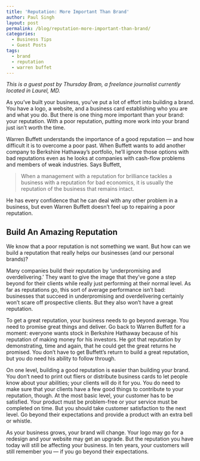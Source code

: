 ```yaml
---
title: 'Reputation: More Important Than Brand'
author: Paul Singh
layout: post
permalink: /blog/reputation-more-important-than-brand/
categories:
  - Business Tips
  - Guest Posts
tags:
  - brand
  - reputation
  - warren buffet
---
```

*This is a guest post by Thursday Bram, a freelance journalist currently located in Laurel, MD.*

As you&#8217;ve built your business, you&#8217;ve put a lot of effort into building a brand. You have a logo, a website, and a business card establishing who you are and what you do. But there is one thing more important than your brand: your reputation. With a poor reputation, putting more work into your brand just isn&#8217;t worth the time.<!--more-->

Warren Buffett understands the importance of a good reputation — and how difficult it is to overcome a poor past. When Buffett wants to add another company to Berkshire Hathaway&#8217;s portfolio, he&#8217;ll ignore those options with bad reputations even as he looks at companies with cash-flow problems and members of weak industries. Says Buffett,

> When a management with a reputation for brilliance tackles a business with a reputation for bad economics, it is usually the reputation of the business that remains intact.

He has every confidence that he can deal with any other problem in a business, but even Warren Buffett doesn&#8217;t feel up to repairing a poor reputation.

## Build An Amazing Reputation

We know that a poor reputation is not something we want. But how can we build a reputation that really helps our businesses (and our personal brands)?

Many companies build their reputation by &#8216;underpromising and overdelivering.&#8217; They want to give the image that they&#8217;ve gone a step beyond for their clients while really just performing at their normal level. As far as reputations go, this sort of average performance isn&#8217;t bad: businesses that succeed in underpromising and overdelivering certainly won&#8217;t scare off prospective clients. But they also won&#8217;t have a great reputation.

To get a great reputation, your business needs to go beyond average. You need to promise great things and deliver. Go back to Warren Buffett for a moment: everyone wants stock in Berkshire Hathaway because of his reputation of making money for his investors. He got that reputation by demonstrating, time and again, that he could get the great returns he promised. You don&#8217;t have to get Buffett&#8217;s return to build a great reputation, but you do need his ability to follow through.

On one level, building a good reputation is easier than building your brand. You don&#8217;t need to print out fliers or distribute business cards to let people know about your abilities; your clients will do it for you. You do need to make sure that your clients have a few good things to contribute to your reputation, though. At the most basic level, your customer has to be satisfied. Your product must be problem-free or your service must be completed on time. But you should take customer satisfaction to the next level. Go beyond their expectations and provide a product with an extra bell or whistle.

As your business grows, your brand will change. Your logo may go for a redesign and your website may get an upgrade. But the reputation you have today will still be affecting your business. In ten years, your customers will still remember you — if you go beyond their expectations.